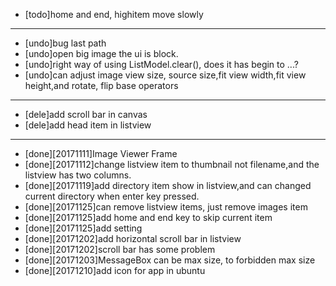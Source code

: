 - [todo]home and end, highitem move slowly

---

- [undo]bug last path
- [undo]open big image the ui is block.
- [undo]right way of using ListModel.clear(), does it has begin to ...?
- [undo]can adjust image view size, source size,fit view width,fit view height,and rotate, flip base operators

---

- [dele]add scroll bar in canvas
- [dele]add head item in listview

---

- [done][20171111]Image Viewer Frame
- [done][20171112]change listview item to thumbnail not filename,and the listview has two columns.
- [done][20171119]add directory item show in listview,and can changed current directory when enter key pressed.
- [done][20171125]can remove listview items, just remove images item
- [done][20171125]add home and end key to skip current item
- [done][20171125]add setting
- [done][20171202]add horizontal scroll bar in listview
- [done][20171202]scroll bar has some problem
- [done][20171203]MessageBox can be max size, to forbidden max size
- [done][20171210]add icon for app in ubuntu
